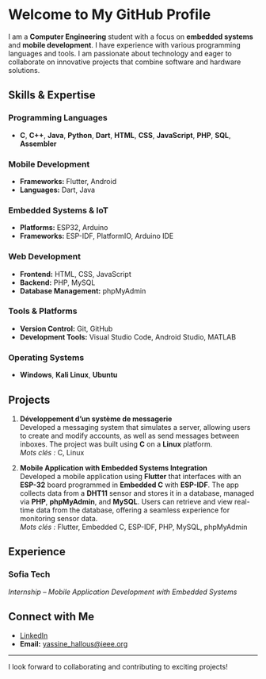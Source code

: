 # Welcome to My GitHub Profile

I am a **Computer Engineering** student with a focus on **embedded systems** and **mobile development**. I have experience with various programming languages and tools. I am passionate about technology and eager to collaborate on innovative projects that combine software and hardware solutions.

## Skills & Expertise

### Programming Languages

- **C**, **C++**, **Java**, **Python**, **Dart**, **HTML**, **CSS**, **JavaScript**, **PHP**, **SQL**, **Assembler**

### Mobile Development

- **Frameworks:** Flutter, Android
- **Languages:** Dart, Java

### Embedded Systems & IoT

- **Platforms:** ESP32, Arduino
- **Frameworks:** ESP-IDF, PlatformIO, Arduino IDE

### Web Development

- **Frontend:** HTML, CSS, JavaScript
- **Backend:** PHP, MySQL
- **Database Management:** phpMyAdmin

### Tools & Platforms

- **Version Control:** Git, GitHub
- **Development Tools:** Visual Studio Code, Android Studio, MATLAB

### Operating Systems

- **Windows**, **Kali Linux**, **Ubuntu**

## Projects

1. **Développement d’un système de messagerie**  
   Developed a messaging system that simulates a server, allowing users to create and modify accounts, as well as send messages between inboxes. The project was built using **C** on a **Linux** platform.  
   *Mots clés :* C, Linux

2. **Mobile Application with Embedded Systems Integration**  
   Developed a mobile application using **Flutter** that interfaces with an **ESP-32** board programmed in **Embedded C** with **ESP-IDF**. The app collects data from a **DHT11** sensor and stores it in a database, managed via **PHP**, **phpMyAdmin**, and **MySQL**. Users can retrieve and view real-time data from the database, offering a seamless experience for monitoring sensor data.  
   *Mots clés :* Flutter, Embedded C, ESP-IDF, PHP, MySQL, phpMyAdmin

## Experience

### **Sofia Tech**  
*Internship – Mobile Application Development with Embedded Systems*

## Connect with Me

- [LinkedIn](https://www.linkedin.com/in/yassine-hallous/)
- **Email:** yassine_hallous@ieee.org 

---

I look forward to collaborating and contributing to exciting projects!
